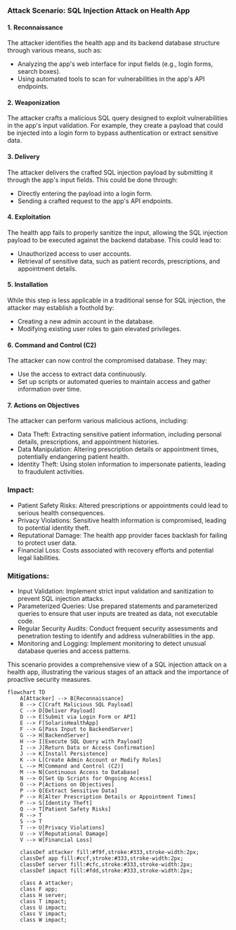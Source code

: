 ### Attack Scenario: SQL Injection Attack on Health App

#### 1\. Reconnaissance

The attacker identifies the health app and its backend database structure through various means, such as:

-   Analyzing the app's web interface for input fields (e.g., login forms, search boxes).
-   Using automated tools to scan for vulnerabilities in the app's API endpoints.

#### 2\. Weaponization

The attacker crafts a malicious SQL query designed to exploit vulnerabilities in the app's input validation. For example, they create a payload that could be injected into a login form to bypass authentication or extract sensitive data.

#### 3\. Delivery

The attacker delivers the crafted SQL injection payload by submitting it through the app's input fields. This could be done through:

-   Directly entering the payload into a login form.
-   Sending a crafted request to the app's API endpoints.

#### 4\. Exploitation

The health app fails to properly sanitize the input, allowing the SQL injection payload to be executed against the backend database. This could lead to:

-   Unauthorized access to user accounts.
-   Retrieval of sensitive data, such as patient records, prescriptions, and appointment details.

#### 5\. Installation

While this step is less applicable in a traditional sense for SQL injection, the attacker may establish a foothold by:

-   Creating a new admin account in the database.
-   Modifying existing user roles to gain elevated privileges.

#### 6\. Command and Control (C2)

The attacker can now control the compromised database. They may:

-   Use the access to extract data continuously.
-   Set up scripts or automated queries to maintain access and gather information over time.

#### 7\. Actions on Objectives

The attacker can perform various malicious actions, including:

-   Data Theft: Extracting sensitive patient information, including personal details, prescriptions, and appointment histories.
-   Data Manipulation: Altering prescription details or appointment times, potentially endangering patient health.
-   Identity Theft: Using stolen information to impersonate patients, leading to fraudulent activities.

### Impact:

-   Patient Safety Risks: Altered prescriptions or appointments could lead to serious health consequences.
-   Privacy Violations: Sensitive health information is compromised, leading to potential identity theft.
-   Reputational Damage: The health app provider faces backlash for failing to protect user data.
-   Financial Loss: Costs associated with recovery efforts and potential legal liabilities.

### Mitigations:

-   Input Validation: Implement strict input validation and sanitization to prevent SQL injection attacks.
-   Parameterized Queries: Use prepared statements and parameterized queries to ensure that user inputs are treated as data, not executable code.
-   Regular Security Audits: Conduct frequent security assessments and penetration testing to identify and address vulnerabilities in the app.
-   Monitoring and Logging: Implement monitoring to detect unusual database queries and access patterns.

This scenario provides a comprehensive view of a SQL injection attack on a health app, illustrating the various stages of an attack and the importance of proactive security measures.  


```mermaid
flowchart TD
    A[Attacker] --> B[Reconnaissance]
    B --> C[Craft Malicious SQL Payload]
    C --> D[Deliver Payload]
    D --> E[Submit via Login Form or API]
    E --> F[SolarisHealthApp]
    F --> G[Pass Input to BackendServer]
    G --> H[BackendServer]
    H --> I[Execute SQL Query with Payload]
    I --> J[Return Data or Access Confirmation]
    J --> K[Install Persistence]
    K --> L[Create Admin Account or Modify Roles]
    L --> M[Command and Control (C2)]
    M --> N[Continuous Access to Database]
    N --> O[Set Up Scripts for Ongoing Access]
    O --> P[Actions on Objectives]
    P --> Q[Extract Sensitive Data]
    P --> R[Alter Prescription Details or Appointment Times]
    P --> S[Identity Theft]
    Q --> T[Patient Safety Risks]
    R --> T
    S --> T
    T --> U[Privacy Violations]
    U --> V[Reputational Damage]
    V --> W[Financial Loss]

    classDef attacker fill:#f9f,stroke:#333,stroke-width:2px;
    classDef app fill:#ccf,stroke:#333,stroke-width:2px;
    classDef server fill:#cfc,stroke:#333,stroke-width:2px;
    classDef impact fill:#fdd,stroke:#333,stroke-width:2px;

    class A attacker;
    class F app;
    class H server;
    class T impact;
    class U impact;
    class V impact;
    class W impact;

